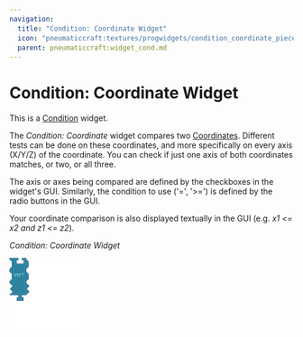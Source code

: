 ```yaml
---
navigation:
  title: "Condition: Coordinate Widget"
  icon: "pneumaticcraft:textures/progwidgets/condition_coordinate_piece.png"
  parent: pneumaticcraft:widget_cond.md
---
```


# Condition: Coordinate Widget

This is a [Condition](./conditions.md) widget.

The *Condition: Coordinate* widget compares two [Coordinates](./coordinate.md). Different tests can be done on these coordinates, and more specifically on every axis (X/Y/Z) of the coordinate. You can check if just one axis of both coordinates matches, or two, or all three.

The axis or axes being compared are defined by the checkboxes in the widget's GUI. Similarly, the condition to use ('=', '\>=') is defined by the radio buttons in the GUI.

Your coordinate comparison is also displayed textually in the GUI (e.g. *x1 \<= x2 and z1 \<= z2*).

*Condition: Coordinate Widget*

![](condition_coordinate_piece.png)

